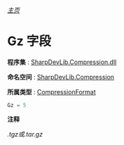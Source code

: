 ###### [主页](./Index.md "主页")

# Gz 字段

**程序集** : [SharpDevLib.Compression.dll](./SharpDevLib.Compression.assembly.md "SharpDevLib.Compression.dll")

**命名空间** : [SharpDevLib.Compression](./SharpDevLib.Compression.namespace.md "SharpDevLib.Compression")

**所属类型** : [CompressionFormat](./SharpDevLib.Compression.CompressionFormat.md "CompressionFormat")
``` csharp
Gz = 5
```

**注释**

*.tgz或.tar.gz*



